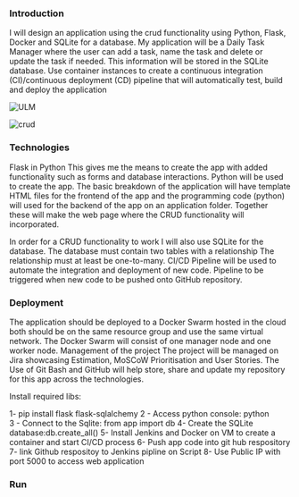 ### Introduction
I will design an application using the crud functionality using Python, Flask, Docker and SQLite for a database. 
My application will be a Daily Task Manager where the user can add a task, name the task and delete or update the task if needed. This information will be stored in the SQLite database. Use container instances to create a continuous integration (CI)/continuous deployment (CD) pipeline that will automatically test, build and deploy the application

![ULM](https://user-images.githubusercontent.com/110677635/194580273-e640e859-6fdf-477c-9efa-1096867f6a88.png)

![crud](crud.png)

### Technologies 
Flask in Python This gives me the means to create the app with added functionality such as forms and database interactions.
Python will be used to create the app.  The basic breakdown of the application will have template HTML files for the frontend of the app and the programming code (python) will used for the backend of the app on an application folder. Together these will make the web page where the CRUD functionality will incorporated.

In order for a CRUD functionality to work I will also use SQLite for the database. The database must contain two tables with a relationship The relationship must at least be one-to-many.
CI/CD Pipeline will be used to automate the integration and deployment of new code. 
Pipeline to be triggered when new code to be pushed onto GitHub repository. 

### Deployment
The application should be deployed to a Docker Swarm hosted in the cloud both should be on the same resource group and use the same virtual network. The Docker Swarm will consist of one manager node and one worker node.
Management of the project 
The project will be managed on Jira showcasing Estimation, MoSCoW Prioritisation and User Stories.
The Use of Git Bash and GitHub will help store, share and update my repository for this app across the technologies.

Install required libs:

1- pip install flask flask-sqlalchemy
2 - Access python console: python  
3 - Connect to the Sqlite: from app import db
4- Create the SQLite database:db.create_all()
5- Install Jenkins and Docker on VM to create a container and start CI/CD process
6- Push app code into git hub respository
7- link Github respositoy to Jenkins pipline on Script
8- Use Public IP with port 5000 to access web application 


### Run